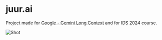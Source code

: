 # juur.ai

Project made for [Google - Gemini Long Context](https://www.kaggle.com/competitions/gemini-long-context) and for IDS 2024 course.


![Shot](https://github.com/user-attachments/assets/8128c5cb-7a2e-4345-9b35-44cce32ad488)
